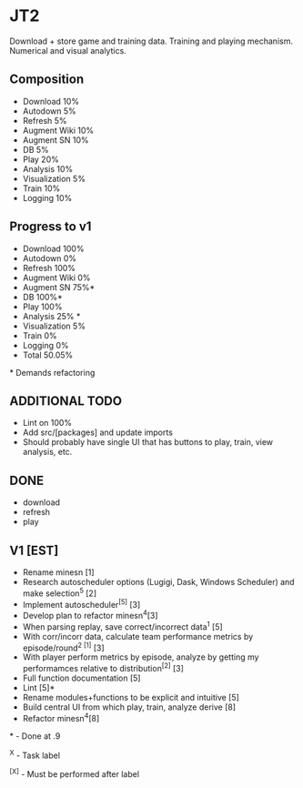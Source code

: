 # JT2
Download + store game and training data. Training and playing mechanism. Numerical and visual analytics.

## Composition
* Download	10%
* Autodown	5%
* Refresh	5%
* Augment Wiki  10%
* Augment SN    10%
* DB 		5%
* Play		20%
* Analysis 	10%
* Visualization 5%
* Train		10%
* Logging 	10%

## Progress to v1
* Download	100%
* Autodown	0%
* Refresh	100%
* Augment Wiki  0%
* Augment SN    75%\*
* DB 		100%\*
* Play		100%
* Analysis 	25% \*
* Visualization 5%
* Train		0%
* Logging 	0%
* Total		50.05%

\* Demands refactoring


## ADDITIONAL TODO
* Lint on 100%
* Add src/[packages] and update imports
* Should probably have single UI that has buttons to play, train, view analysis, etc.

## DONE
* download
* refresh
* play

## V1 [EST]
* Rename minesn [1]
* Research autoscheduler options (Lugigi, Dask, Windows Scheduler) and make selection<sup>5</sup> [2]
* Implement autoscheduler<sup>[5]</sup> [3]
* Develop plan to refactor minesn<sup>4</sup>[3]
* When parsing replay, save correct/incorrect data<sup>1</sup> [5]
* With corr/incorr data, calculate team performance metrics by episode/round<sup>2 [1]</sup> [3]
* With player perform metrics by episode, analyze by getting my performamces relative to distribution<sup>[2]</sup> [3]
* Full function documentation [5]
* Lint [5]\*
* Rename modules+functions to be explicit and intuitive [5]
* Build central UI from which play, train, analyze derive [8]
* Refactor minesn<sup>4</sup>[8]

\* - Done at .9

<sup>X</sup> - Task label

<sup>[X]</sup> - Must be performed after label


